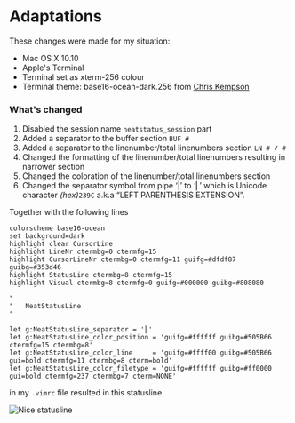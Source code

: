 # Adaptations

These changes were made for my situation:

* Mac OS X 10.10
* Apple's Terminal 
* Terminal set as xterm-256 colour
* Terminal theme: base16-ocean-dark.256 from [Chris Kempson][2]

### What's changed


1. Disabled the session name `neatstatus_session` part
2. Added a separator to the buffer section `BUF #`
3. Added a separator to the linenumber/total linenumbers section `LN # / #`
4. Changed the formatting of the linenumber/total linenumbers resulting in narrower section
5. Changed the coloration of the linenumber/total linenumbers section
6. Changed the separator symbol from pipe ‘|’ to ‘⎜’ which is Unicode character _(hex)_`239C` a.k.a “LEFT PARENTHESIS EXTENSION”.

Together with the following lines

```vim
colorscheme base16-ocean
set background=dark
highlight clear CursorLine
highlight LineNr ctermbg=0 ctermfg=15
highlight CursorLineNr ctermbg=0 ctermfg=11 guifg=#dfdf87 guibg=#353d46
highlight StatusLine ctermbg=8 ctermfg=15
highlight Visual ctermbg=8 ctermfg=0 guifg=#000000 guibg=#808080

" 
"	NeatStatusLine
" 

let g:NeatStatusLine_separator = '⎜'
let g:NeatStatusLine_color_position = 'guifg=#ffffff guibg=#505B66 ctermfg=15 ctermbg=8'
let g:NeatStatusLine_color_line     = 'guifg=#ffff00 guibg=#505B66 gui=bold ctermfg=11 ctermbg=8 cterm=bold'
let g:NeatStatusLine_color_filetype = 'guifg=#ffffff guibg=#ff0000 gui=bold ctermfg=237 ctermbg=7 cterm=NONE'
```

in my `.vimrc` file resulted in this statusline 

![Nice statusline][1]

[1]: http://i.imgur.com/0cazgJX.png "Nice statusline"
[2]: https://github.com/chriskempson/base16-builder
